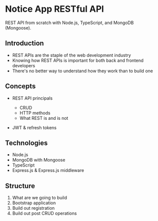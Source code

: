 # Notice App RESTful API
REST API from scratch with Node.js, TypeScript, and MongoDB (Mongoose). 

## Introduction
* REST APIs are the staple of the web development industry
* Knowing how REST APIs is important for both back and frontend developers
* There's no better way to understand how they work than to build one

## Concepts
* REST API principals
    * CRUD
    * HTTP methods
    * What REST is and is not

* JWT & refresh tokens

## Technologies
* Node.js
* MongoDB with Mongoose
* TypeScript
* Express.js & Express.js middleware

## Structure
1. What are we going to build
2. Bootstrap application
4. Build out registration
5. Build out post CRUD operations
